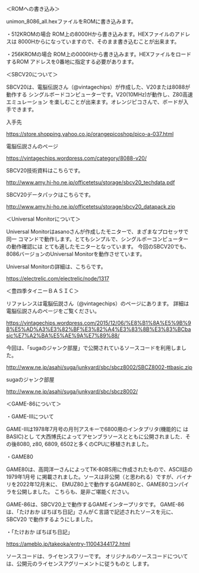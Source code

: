 ＜ROMへの書き込み＞

unimon_8086_all.hexファイルをROMに書き込みます。

・512KROMの場合
ROM上の8000Hから書き込みます。HEXファイルのアドレスは
8000Hからになっていますので、そのまま書き込むことが出来ます。

・256KROMの場合
ROM上の0000Hから書き込みます。HEXファイルをロードするROM
アドレスを0番地に指定する必要があります。


＜SBCV20について＞


SBCV20は、電脳伝説さん（@vintagechips）が作成した、V20または8088が動作する
シングルボードコンピューターです。V20(10MHz)が動作し、Z80高速エミュレーション
を楽しむことが出来ます。オレンジピコさんで、ボードが入手できます。

入手先

https://store.shopping.yahoo.co.jp/orangepicoshop/pico-a-037.html

電脳伝説さんのページ

https://vintagechips.wordpress.com/category/8088-v20/

SBCV20技術資料はこちらです。

http://www.amy.hi-ho.ne.jp/officetetsu/storage/sbcv20_techdata.pdf

SBCV20データパックはこちらです。

http://www.amy.hi-ho.ne.jp/officetetsu/storage/sbcv20_datapack.zip


＜Universal Monitorについて＞


Universal Monitorはasanoさんが作成したモニターで、まざまなプロセッサで同一
コマンドで動作します。とてもシンプルで、シングルボーコンピューターの動作確認には
とても適したモニターとなっています。
今回のSBCV20でも、8086バージョンのUniversal Monitorを動作させています。

Universal Monitorの詳細は、こちらです。

https://electrelic.com/electrelic/node/1317


＜豊四季タイニーＢＡＳＩＣ＞


リファレンスは電脳伝説さん（@vintagechips）のページにあります。
詳細は電脳伝説さんのページをご覧ください。

https://vintagechips.wordpress.com/2015/12/06/%E8%B1%8A%E5%9B%9B%E5%AD%A3%E3%82%BF%E3%82%A4%E3%83%8B%E3%83%BCbasic%E7%A2%BA%E5%AE%9A%E7%89%88/

今回は、「sugaのジャンク部屋」で公開されているソースコードを利用しました。

http://www.ne.jp/asahi/suga/junkyard/sbc/sbcz8002/SBCZ8002-ttbasic.zip

sugaのジャンク部屋

http://www.ne.jp/asahi/suga/junkyard/sbc/sbcz8002/


＜GAME-86について＞

・GAME-IIIについて


GAME-IIIは1978年7月号の月刊アスキーで6800用のインタプリタ(機能的に はBASIC)とし
て大西博氏によってアセンブラソースとともに公開されました．その後8080, z80, 6809,
 6502と多くのCPUに移植されました。


・GAME80


GAME80は、高岡洋一さんによってTK-80BS用に作成されたもので、ASCII誌の1979年1月号
に掲載されました。ソースは非公開（と思われる）ですが、バイナリを2022年12月末に、
EMUZ80上で動作するGAME80と、GAME80コンパイラを公開しました。
こちらも、是非ご堪能ください。


GAME-86は、SBCV20上で動作するGAMEインタープリタです。
GAME-86は、「たけおか ぼちぼち日記」さんがＣ言語で記述されたソースを元に、SBCV20
で動作するようにしました。

・「たけおか ぼちぼち日記」

https://ameblo.jp/takeoka/entry-11004344172.html



ソースコードは、ライセンスフリーです。
オリジナルのソースコードについては、公開元のライセンスアグリーメントに従うものと
します。
